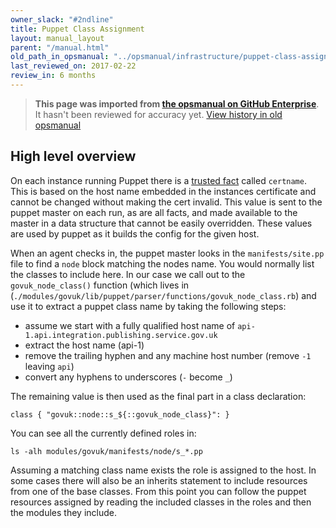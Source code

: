 ```yaml
---
owner_slack: "#2ndline"
title: Puppet Class Assignment
layout: manual_layout
parent: "/manual.html"
old_path_in_opsmanual: "../opsmanual/infrastructure/puppet-class-assignment.md"
last_reviewed_on: 2017-02-22
review_in: 6 months
---
```


> **This page was imported from [the opsmanual on GitHub Enterprise](https://github.com/alphagov/govuk-legacy-opsmanual)**.
It hasn't been reviewed for accuracy yet.
[View history in old opsmanual](https://github.com/alphagov/govuk-legacy-opsmanual/tree/master/infrastructure/puppet-class-assignment.md)


## High level overview

On each instance running Puppet there is a [trusted fact](http://www.sebdangerfield.me.uk/2015/06/puppet-trusted-facts/)
called `certname`. This is based on the host name embedded in the instances certificate
and cannot be changed without making the cert invalid. This value is sent to the puppet master
on each run, as are all facts, and made available to the master in a data structure that cannot be easily overridden.
These values are used by puppet as it builds the config for the given host.

When an agent checks in, the puppet master looks in the `manifests/site.pp` file to find a `node` block matching
the nodes name. You would normally list the classes to include here. In our case we call out to the
`govuk_node_class()` function (which lives in (`./modules/govuk/lib/puppet/parser/functions/govuk_node_class.rb`)
and use it to extract a puppet class name by taking the following steps:

  * assume we start with a fully qualified host name of `api-1.api.integration.publishing.service.gov.uk
`
  * extract the host name (api-1)
  * remove the trailing hyphen and any machine host number (remove `-1` leaving `api`)
  * convert any hyphens to underscores (`-` become `_`)

The remaining value is then used as the final part in a class declaration:

    class { "govuk::node::s_${::govuk_node_class}": }

You can see all the currently defined roles in:

    ls -alh modules/govuk/manifests/node/s_*.pp

Assuming a matching class name exists the role is assigned to the host. In some cases there will also be an inherits
statement to include resources from one of the base classes. From this point you can follow the puppet resources
 assigned by reading the included classes in the roles and then the modules they include.
